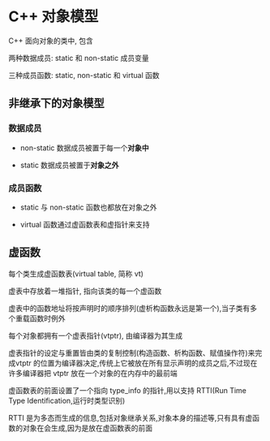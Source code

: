 <!--
 * @Description: 
 * @Version: 1.0
 * @Author: daLao
 * @Email: dalao@xxx.com
 * @Date: 2022-09-19 21:28:16
 * @LastEditors: daLao
 * @LastEditTime: 2023-04-19 11:57:49
-->

# C++ 对象模型

C++ 面向对象的类中, 包含

两种数据成员: static 和 non-static 成员变量

三种成员函数: static, non-static 和 virtual 函数

## 非继承下的对象模型

### 数据成员

- non-static 数据成员被置于每一个**对象中**

- static 数据成员被置于**对象之外**

### 成员函数

- static 与 non-static 函数也都放在对象之外

- virtual 函数通过虚函数表和虚指针来支持

## 虚函数

每个类生成虚函数表(virtual table, 简称 vt)

虚表中存放着一堆指针, 指向该类的每一个虚函数

虚表中的函数地址将按声明时的顺序排列(虚析构函数永远是第一个),当子类有多个重载函数时例外

每个对象都拥有一个虚表指针(vtptr), 由编译器为其生成

虚表指针的设定与重置皆由类的复制控制(构造函数、析构函数、赋值操作符)来完成vtptr 的位置为编译器决定,传统上它被放在所有显示声明的成员之后,不过现在许多编译器把 vtptr 放在一个对象的在内存中的最前端

虚函数表的前面设置了一个指向 type_info 的指针,用以支持 RTTI(Run Time Type Identification,运行时类型识别)

RTTI 是为多态而生成的信息,包括对象继承关系,对象本身的描述等,只有具有虚函数的对象在会生成,因为是放在虚函数表的前面
